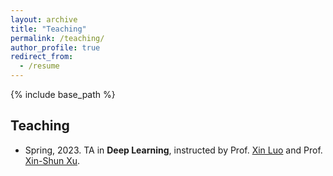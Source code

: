 ```yaml
---
layout: archive
title: "Teaching"
permalink: /teaching/
author_profile: true
redirect_from:
  - /resume
---
```



{% include base_path %}

Teaching
------

* Spring, 2023. TA in **Deep Learning**, instructed by Prof. <a href="https://faculty.sdu.edu.cn/luoxin/zh_CN/index.htm">Xin Luo</a> and Prof. <a href="https://faculty.sdu.edu.cn/xuxinshun/zh_CN/index.htm">Xin-Shun Xu</a>. 

